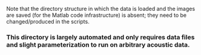 Note that the directory structure in which the data is loaded and the images are saved (for the Matlab code infrastructure) is absent; they need to be changed/produced in the scripts.

### This directory is largely automated and only requires data files and slight parameterization to run on arbitrary acoustic data.

